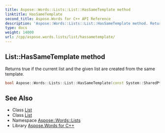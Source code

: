 ```yaml
---
title: Aspose::Words::Lists::List::HasSameTemplate method
linktitle: HasSameTemplate
second_title: Aspose.Words for C++ API Reference
description: 'Aspose::Words::Lists::List::HasSameTemplate method. Returns true if the current list and the given list are created from the same template in C++.'
type: docs
weight: 14000
url: /cpp/aspose.words.lists/list/hassametemplate/
---
```

## List::HasSameTemplate method


Returns true if the current list and the given list are created from the same template.

```cpp
bool Aspose::Words::Lists::List::HasSameTemplate(const System::SharedPtr<Aspose::Words::Lists::List> &other)
```

## See Also

* Class [List](../)
* Class [List](../)
* Namespace [Aspose::Words::Lists](../../)
* Library [Aspose.Words for C++](../../../)
